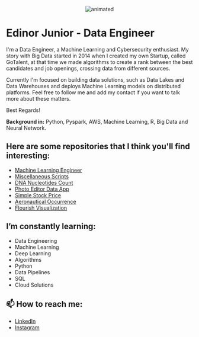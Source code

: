 <p align='center'>
  <img src="https://media.giphy.com/media/NHvv0Bo3oGq1eTBDd1/source.gif" alt="animated" />
</p>


# Edinor Junior - Data Engineer

I'm a Data Engineer, a Machine Learning and Cybersecurity enthusiast. My story with Big Data started in 2014 when I created my own Startup, called GoTalent, at that time we made algorithms to create a rank between the best candidates and job openings, crossing data from different sources.

Currently I'm focused on building data solutions, such as Data Lakes and Data Warehouses and deploys Machine Learning models on distributed platforms.
Feel free to follow me and add my contact if you want to talk more about these matters.

Best Regards!

**Background in:** Python, Pyspark, AWS, Machine Learning, R, Big Data and Neural Network.

## Here are some repositories that I think you'll find interesting:

* [Machine Learning Engineer](https://github.com/zorrex82/Machine_Learning_Engineer)
* [Miscellaneous Scripts](https://github.com/zorrex82/miscellaneous_scripts)
* [DNA Nucleotides Count](https://github.com/zorrex82/dna_nucleotides_count_data_app)
* [Photo Editor Data App](https://github.com/zorrex82/app_photo_editor)
* [Simple Stock Price](https://github.com/zorrex82/simple_stock_price)
* [Aeronautical Occurrence](https://github.com/zorrex82/aeronautical_occurrence)
* [Flourish Visualization](https://github.com/zorrex82/first_flourish_visualization)

## I’m constantly learning:

* Data Engineering
* Machine Learning
* Deep Learning
* Algorithms
* Python
* Data Pipelines
* SQL
* Cloud Solutions

## 📫 How to reach me:
* [LinkedIn](https://www.linkedin.com/in/edinorjr)
* [Instagram](https://www.instagram.com/codesciencebr)

